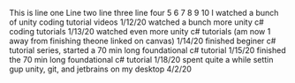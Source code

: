 This is line one
Line two
line three
line four
5
6
7
8
9
10
I watched a bunch of unity coding tutorial videos 1/12/20
watched a bunch more unity c# coding tutorials 1/13/20
watched even more unity c# tutorials (am now 1 away from finishing theone linked on canvas) 1/14/20
finished beginer c# tutorial series, started a 70 min long foundational c# tutorial 1/15/20
finished the 70 min long foundational c# tutorial 1/18/20
spent quite a while settin gup unity, git, and jetbrains on my desktop 4/2/20